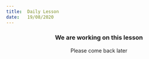 ```yaml
---
title:  Daily Lesson
date:   19/08/2020
---
```


### <center>We are working on this lesson</center>
<center>Please come back later</center>